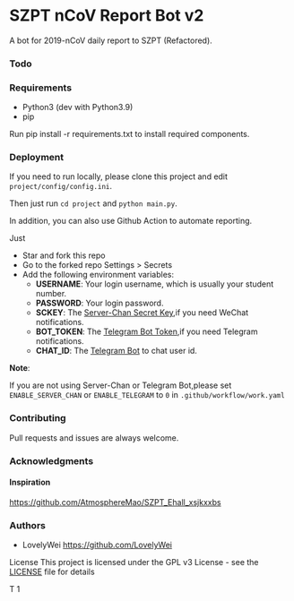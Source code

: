 # SZPT nCoV Report Bot v2

A bot for 2019-nCoV daily report to SZPT (Refactored).

### Todo

### Requirements

- Python3 (dev with Python3.9)
- pip

Run pip install -r requirements.txt to install required components.

### Deployment

If you need to run locally, please clone this project and edit `project/config/config.ini`.

Then just run `cd project` and `python main.py`.


In addition, you can also use Github Action to automate reporting.

Just
- Star and fork this repo
- Go to the forked repo Settings > Secrets
- Add the following environment variables:
    - **USERNAME**: Your login username, which is usually your student number.
    - **PASSWORD**: Your login password.
    - **SCKEY**: The [Server-Chan Secret Key](http://sc.ftqq.com/),if you need WeChat notifications.
    - **BOT_TOKEN**: The [Telegram Bot Token](http://t.me/),if you need Telegram notifications.
    - **CHAT_ID**: The [Telegram Bot](http://t.me/) to chat user id.

**Note**:

If you are not using Server-Chan or Telegram Bot,please set `ENABLE_SERVER_CHAN` or `ENABLE_TELEGRAM` to `0` in `.github/workflow/work.yaml`

### Contributing

Pull requests and issues are always welcome.

### Acknowledgments

#### Inspiration

https://github.com/AtmosphereMao/SZPT_Ehall_xsjkxxbs

### Authors

- LovelyWei https://github.com/LovelyWei

License
This project is licensed under the GPL v3 License - see the [LICENSE](LICENSE) file for details

T 1
